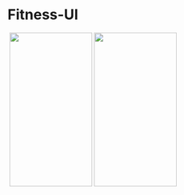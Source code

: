 # Fitness-UI

<img src="https://tefumaru.com/wp-content/uploads/2020/12/cd0befbd3cab5f358375cc82a11881d6-1280x720.png" data-lazy-type="image" data-lazy-src="https://tefumaru.com/wp-content/uploads/2020/12/cd0befbd3cab5f358375cc82a11881d6-1280x720.png" class="lazy attachment-large_size size-large_size wp-post-image lazy-loaded" alt="" data-lazy-srcset="https://tefumaru.com/wp-content/uploads/2020/12/cd0befbd3cab5f358375cc82a11881d6-1280x720.png 1280w, https://tefumaru.com/wp-content/uploads/2020/12/cd0befbd3cab5f358375cc82a11881d6-320x180.png 320w, https://tefumaru.com/wp-content/uploads/2020/12/cd0befbd3cab5f358375cc82a11881d6-640x360.png 640w" data-lazy-sizes="(max-width: 1280px) 100vw, 1280px" srcset="https://tefumaru.com/wp-content/uploads/2020/12/cd0befbd3cab5f358375cc82a11881d6-1280x720.png 1280w, https://tefumaru.com/wp-content/uploads/2020/12/cd0befbd3cab5f358375cc82a11881d6-320x180.png 320w, https://tefumaru.com/wp-content/uploads/2020/12/cd0befbd3cab5f358375cc82a11881d6-640x360.png 640w" sizes="(max-width: 1280px) 100vw, 1280px">

<img class="lazy alignnone wp-image-2502 lazy-loaded" src="http://tefumaru.com/wp-content/uploads/2020/12/fitness1.gif" data-lazy-type="image" data-lazy-src="http://tefumaru.com/wp-content/uploads/2020/12/fitness1.gif" alt="" width="165" height="308">

<img class="lazy alignnone wp-image-2502 lazy-loaded" src="http://tefumaru.com/wp-content/uploads/2020/12/fitness2.gif" data-lazy-type="image" data-lazy-src="http://tefumaru.com/wp-content/uploads/2020/12/fitness1.gif" alt="" width="165" height="308">
